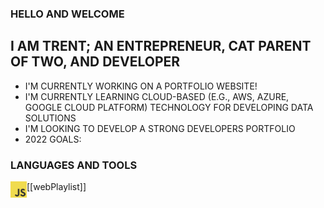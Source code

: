 ### HELLO AND WELCOME

## I AM TRENT; AN ENTREPRENEUR, CAT PARENT OF TWO, AND DEVELOPER
- I'M CURRENTLY WORKING ON A PORTFOLIO WEBSITE!
- I'M CURRENTLY LEARNING CLOUD-BASED (E.G., AWS, AZURE, GOOGLE CLOUD PLATFORM) TECHNOLOGY FOR DEVELOPING DATA SOLUTIONS
- I'M LOOKING TO DEVELOP A STRONG DEVELOPERS PORTFOLIO
- 2022 GOALS: 

### LANGUAGES AND TOOLS

[<img align="left" alt="javascript" width="26px" src="https://github.com/github/explore/blob/main/topics/javascript/javascript.png?raw=true"/>[webPlaylist]]